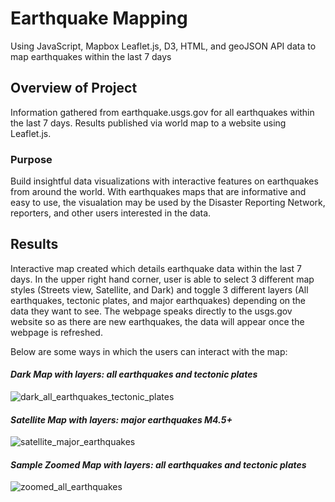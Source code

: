 # Earthquake Mapping

Using JavaScript, Mapbox Leaflet.js, D3, HTML, and geoJSON API data to map earthquakes within the last 7 days

## Overview of Project

Information gathered from earthquake.usgs.gov for all earthquakes within the last 7 days. Results published via world map to a website using Leaflet.js.

### Purpose

Build insightful data visualizations with interactive features on earthquakes from around the world. With earthquakes maps that are informative and easy to use, the visualation may be used by the Disaster Reporting Network, reporters, and other users interested in the data.

## Results

Interactive map created which details earthquake data within the last 7 days. In the upper right hand corner, user is able to select 3 different map styles (Streets view, Satellite, and Dark) and toggle 3 different layers (All earthquakes, tectonic plates, and major earthquakes) depending on the data they want to see. The webpage speaks directly to the usgs.gov website so as there are new earthquakes, the data will appear once the webpage is refreshed.

Below are some ways in which the users can interact with the map:

#### *Dark Map with layers: all earthquakes and tectonic plates*
![dark_all_earthquakes_tectonic_plates](https://user-images.githubusercontent.com/108373151/193431838-92021c22-0f7a-47a0-bdaa-325af6e1e43a.jpg)

#### *Satellite Map with layers: major earthquakes M4.5+*
![satellite_major_earthquakes](https://user-images.githubusercontent.com/108373151/193431837-e6c35a76-d2f1-42f9-877f-f9d7841d0f24.jpg)

#### *Sample Zoomed Map with layers: all earthquakes and tectonic plates*
![zoomed_all_earthquakes](https://user-images.githubusercontent.com/108373151/193431359-1b7d32b7-9ea3-479d-bb39-a327f39f715f.jpg)